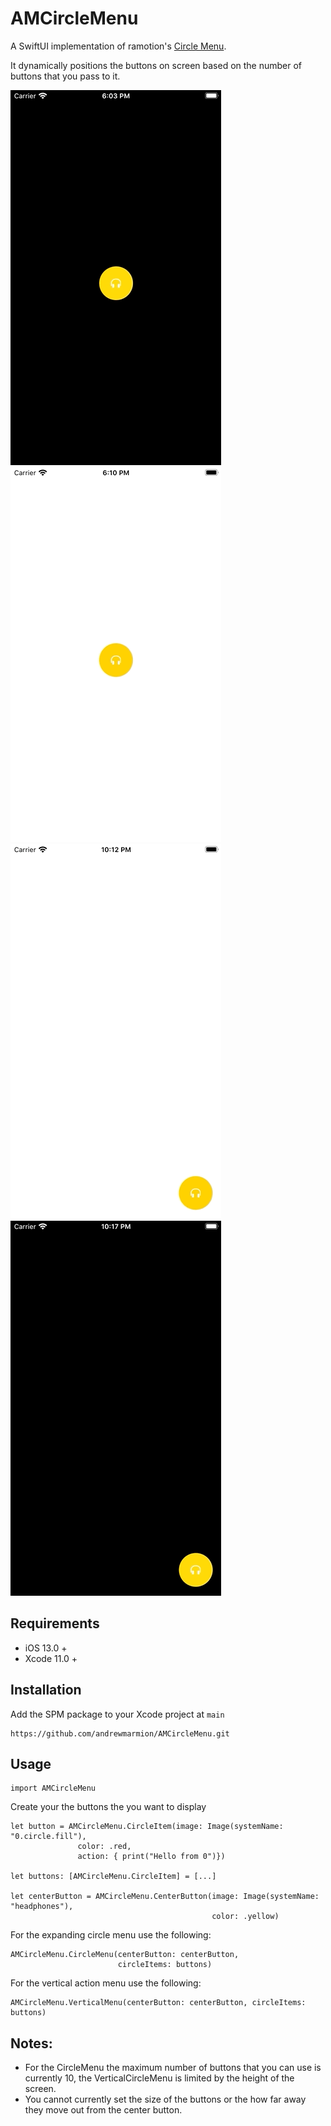 # AMCircleMenu

A SwiftUI implementation of ramotion's [Circle Menu](https://github.com/Ramotion/circle-menu).

It dynamically positions the buttons on screen based on the number of buttons that you pass to it. 

![AMCircleButton.CircleMenu dark mode](https://github.com/andrewmarmion/AMCircleMenu/blob/main/Images/dark.gif?raw=true)
![AMCircleButton.CircleMenu light mode](https://github.com/andrewmarmion/AMCircleMenu/blob/main/Images/light.gif?raw=true)
![AMCircleButton.VerticalCircleMenu light mode](https://github.com/andrewmarmion/AMCircleMenu/blob/main/Images/verticalMenu.gif?raw=true)
![AMCircleButton.VerticalCircleMenu dark mode](https://github.com/andrewmarmion/AMCircleMenu/blob/main/Images/verticalMenuDark.gif?raw=true)

## Requirements

- iOS 13.0 +
- Xcode 11.0 +

## Installation

Add the SPM package to your Xcode project at `main`

    https://github.com/andrewmarmion/AMCircleMenu.git
    
## Usage

    import AMCircleMenu

Create your the buttons the you want to display

    let button = AMCircleMenu.CircleItem(image: Image(systemName: "0.circle.fill"),
                   color: .red,
                   action: { print("Hello from 0")})

    let buttons: [AMCircleMenu.CircleItem] = [...]

    let centerButton = AMCircleMenu.CenterButton(image: Image(systemName: "headphones"), 
                                                 color: .yellow)

For the expanding circle menu use the following:

    AMCircleMenu.CircleMenu(centerButton: centerButton, 
                            circleItems: buttons)

For the vertical action menu use the following:

    AMCircleMenu.VerticalMenu(centerButton: centerButton, circleItems: buttons)

## Notes:

- For the CircleMenu the maximum number of buttons that you can use is currently 10, the VerticalCircleMenu is limited by the height of the screen.
- You cannot currently set the size of the buttons or the how far away they move out from the center button.
